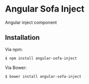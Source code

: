 # Angular Sofa Inject

Angular inject component

## Installation

Via npm:

```sh
$ npm install angular-sofa-inject
```

Via Bower:

```sh
$ bower install angular-sofa-inject
```

